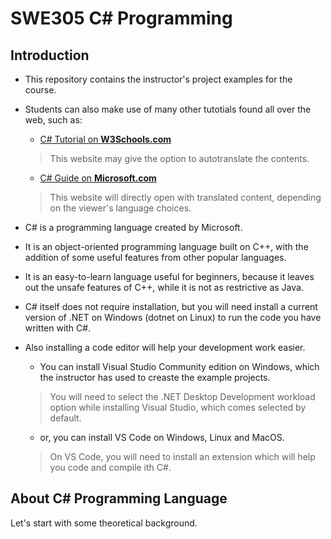 # SWE305 C# Programming

## Introduction
- This repository contains the instructor's project examples for the course.
- Students can also make use of many other tutotials found all over the web, such as:
  - [C# Tutorial on **W3Schools.com**](https://www.w3schools.com/cs/index.php)
  > This website may give the option to autotranslate the contents.
  - [C# Guide on **Microsoft.com**](https://learn.microsoft.com/dotnet/csharp/)
  >This website will directly open with translated content, depending on the viewer's language choices.

- C# is a programming language created by Microsoft.
- It is an object-oriented programming language built on C++, with the addition of some useful features from other popular languages.
- It is an easy-to-learn language useful for beginners, because it leaves out the unsafe features of C++, while it is not as restrictive as Java.
- C# itself does not require installation, but you will need install a current version of .NET on Windows (dotnet on Linux) to run the code you have written with C#.
- Also installing a code editor will help your development work easier.
  - You can install Visual Studio Community edition on Windows, which the instructor has used to creaste the example projects.
  
  > You will need to select the .NET Desktop Development workload option while installing Visual Studio, which comes selected by default.

  - or, you can install VS Code on Windows, Linux and MacOS.
  
  > On VS Code, you will need to install an extension which will help you code and compile ith C#.

## About C# Programming Language
Let's start with some theoretical background.

